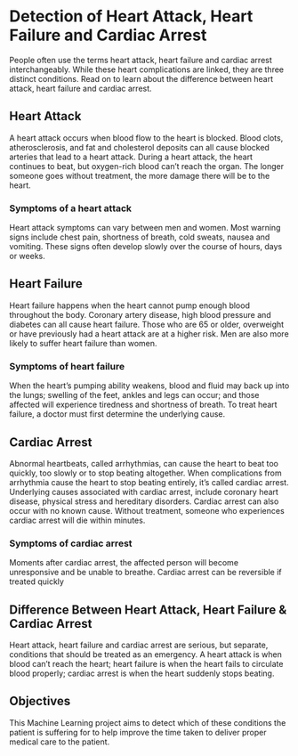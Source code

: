 # Detection of Heart Attack, Heart Failure and Cardiac Arrest

People often use the terms heart attack, heart failure and cardiac arrest interchangeably. While these heart complications are linked, they are three distinct conditions. Read on to learn about the difference between heart attack, heart failure and cardiac arrest.

## Heart Attack

A heart attack occurs when blood flow to the heart is blocked. Blood clots, atherosclerosis, and fat and cholesterol deposits can all cause blocked arteries that lead to a heart attack. During a heart attack, the heart continues to beat, but oxygen-rich blood can’t reach the organ. The longer someone goes without treatment, the more damage there will be to the heart.

### Symptoms of a heart attack

Heart attack symptoms can vary between men and women. Most warning signs include chest pain, shortness of breath, cold sweats, nausea and vomiting. These signs often develop slowly over the course of hours, days or weeks.

## Heart Failure

Heart failure happens when the heart cannot pump enough blood throughout the body. Coronary artery disease, high blood pressure and diabetes can all cause heart failure. Those who are 65 or older, overweight or have previously had a heart attack are at a higher risk. Men are also more likely to suffer heart failure than women.

### Symptoms of heart failure

When the heart’s pumping ability weakens, blood and fluid may back up into the lungs; swelling of the feet, ankles and legs can occur; and those affected will experience tiredness and shortness of breath. To treat heart failure, a doctor must first determine the underlying cause.

## Cardiac Arrest

Abnormal heartbeats, called arrhythmias, can cause the heart to beat too quickly, too slowly or to stop beating altogether. When complications from arrhythmia cause the heart to stop beating entirely, it’s called cardiac arrest. Underlying causes associated with cardiac arrest, include coronary heart disease, physical stress and hereditary disorders. Cardiac arrest can also occur with no known cause. Without treatment, someone who experiences cardiac arrest will die within minutes.

### Symptoms of cardiac arrest

Moments after cardiac arrest, the affected person will become unresponsive and be unable to breathe. Cardiac arrest can be reversible if treated quickly

## Difference Between Heart Attack, Heart Failure & Cardiac Arrest

Heart attack, heart failure and cardiac arrest are serious, but separate, conditions that should be treated as an emergency. A heart attack is when blood can’t reach the heart; heart failure is when the heart fails to circulate blood properly; cardiac arrest is when the heart suddenly stops beating.

## **Objectives**

This Machine Learning project aims to detect which of these conditions the patient is suffering for to help improve the time taken to deliver proper medical care to the patient.
